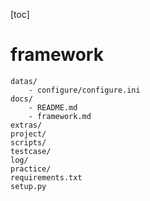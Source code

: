 
[toc]

# framework

```
datas/
    - configure/configure.ini
docs/
    - README.md
    - framework.md
extras/
project/
scripts/
testcase/
log/
practice/
requirements.txt
setup.py 
```